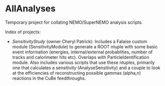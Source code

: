 # AllAnalyses
Temporary project for collating NEMO/SuperNEMO analysis scripts.

Index of projects:

- *SensitivityStudy* (owner Cheryl Patrick): Includes a Falaise custom module (SensitivityModule) to generate a ROOT ntuple with some basic event information (energies, internal/external probablities, number of tracks and calorimeter hits etc). Overlaps with ParticleIdentification module. Also includes various scripts that use these ntuples, primarily one that calculates a sensitivity (AnalyseSensitivity) and a couple to look at the efficiencies of reconstructing possible gammas (alpha,n) reactions in the CuBe feedthroughs.
